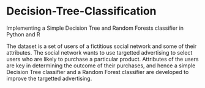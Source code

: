# Decision-Tree-Classification
Implementing a Simple Decision Tree and Random Forests classifier in Python and R

The dataset is a set of users of a fictitious social network and some of their attributes. The social network wants to use targetted advertising to select users who are likely to purchase a particular product. Attributes of the users are key in determining the outcome of their purchases, and hence a simple Decision Tree classifier and a Random Forest classifier are developed to improve the targetted advertising.
